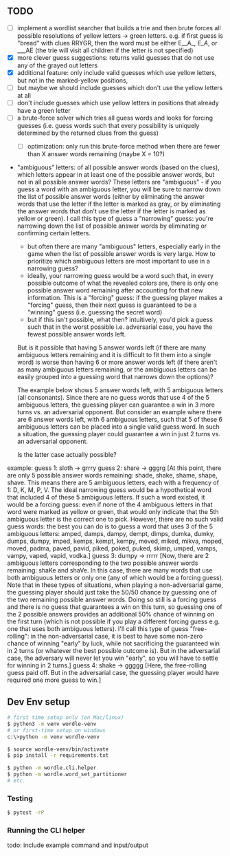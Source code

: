 ## TODO
- [ ] implement a wordlist searcher that builds a trie and then brute forces all possible resolutions of yellow letters -> green letters. e.g. if first guess is "bread" with clues RRYGR, then the word must be either E__A_, _E_A_, or ___AE (the trie will visit all children if the letter is not specified)
- [x] more clever guess suggestions: returns valid guesses that do not use any of the grayed out letters
- [x] additional feature: only include valid guesses which use yellow letters, but not in the marked-yellow positions,
- [ ] but maybe we should include guesses which don't use the yellow letters at all
- [ ] don't include guesses which use yellow letters in positions that already have a green letter
- [ ] a brute-force solver which tries all guess words and looks for forcing guesses (i.e. guess words such that every possibility is uniquely determined by the returned clues from the guess)
    - [ ] optimization: only run this brute-force method when there are fewer than X answer words remaining (maybe X = 10?)


- "ambiguous" letters: of all possible answer words (based on the clues), which letters appear in at least one of the possible answer words, but not in all possible answer words? These letters are "ambiguous" - if you guess a word with an ambiguous letter, you will be sure to narrow down the list of possible answer words (either by eliminating the answer words that use the letter if the letter is marked as gray, or by eliminating the answer words that don't use the letter if the letter is marked as yellow or green). I call this type of guess a "narrowing" guess: you're narrowing down the list of possible answer words by eliminating or confirming certain letters.
    - but often there are many "ambiguous" letters, especially early in the game when the list of possible answer words is very large. How to prioritize which ambiguous letters are most important to use in a narrowing guess?
    - ideally, your narrowing guess would be a word such that, in every possible outcome of what the revealed colors are, there is only one possible answer word remaining after accounting for that new information. This is a "forcing" guess: if the guessing player makes a "forcing" guess, then their next guess is guaranteed to be a "winning" guess (i.e. guessing the secret word)
    - but if this isn't possible, what then? intuitively, you'd pick a guess such that in the worst possible i.e. adversarial case, you have the fewest possible answer words left.

    But is it possible that having 5 answer words left (if there are many ambiguous letters remaining and it is difficult to fit them into a single word) is worse than having 6 or more answer words left (if there aren't as many ambiguous letters remaining, or the ambiguous letters can be easily grouped into a guessing word that narrows down the options)?

    The example below shows 5 answer words left, with 5 ambiguous letters (all consonants). Since there are no guess words that use 4 of the 5 ambiguous letters, the guessing player can guarantee a win in 3 more turns vs. an adversarial opponent.
    But consider an example where there are 6 answer words left, with 6 ambiguous letters, such that 5 of these 6 ambiguous letters can be placed into a single valid guess word. In such a situation, the guessing player could guarantee a win in just 2 turns vs. an adversarial opponent.

    Is the latter case actually possible?

example:
guess 1: sloth -> grrry
guess 2: share -> gggrg
    [At this point, there are only 5 possible answer words remaining: shade, shake, shame, shape, shave. This means there are 5 ambiguous letters, each with a frequency of 1: D, K, M, P, V. The ideal narrowing guess would be a hypothetical word that included 4 of these 5 ambiguous letters. If such a word existed, it would be a forcing guess: even if none of the 4 ambiguous letters in that word were marked as yellow or green, that would only indicate that the 5th ambiguous letter is the correct one to pick. However, there are no such valid guess words: the best you can do is to guess a word that uses 3 of the 5 ambiguous letters: amped, damps, dampy, dempt, dimps, dumka, dumky, dumps, dumpy, imped, kemps, kempt, kempy, meved, miked, mikva, moped, moved, padma, paved, pavid, piked, poked, puked, skimp, umped, vamps, vampy, vaped, vapid, vodka.]
guess 3: dumpy -> rrrrr
    [Now, there are 2 ambiguous letters corresponding to the two possible answer words remaining: shaKe and shaVe. In this case, there are many words that use both ambiguous letters or only one (any of which would be a forcing guess). Note that in these types of situations, when playing a non-adversarial game, the guessing player should just take the 50/50 chance by guessing one of the two remaining possible answer words. Doing so still is a forcing guess and there is no guess that guarantees a win on this turn, so guessing one of the 2 possible answers provides an additional 50% chance of winning on the first turn (which is not possible if you play a different forcing guess e.g. one that uses both ambiguous letters). I'll call this type of guess "free-rolling": in the non-adversarial case, it is best to have some non-zero chance of winning "early" by luck, while not sacrificing the guaranteed win in 2 turns (or whatever the best possible outcome is). But in the adversarial case, the adversary will never let you win "early", so you will have to settle for winning in 2 turns.]
guess 4: shake -> ggggg
    [Here, the free-rolling guess paid off. But in the adversarial case, the guessing player would have required one more guess to win.]

## Dev Env setup
```bash
# first time setup only (on Mac/linux)
$ python3 -m venv wordle-venv
# or first-time setup on windows
c:\>python -m venv wordle-venv

$ source wordle-venv/bin/activate
$ pip install -r requirements.txt

$ python -m wordle.cli.helper
$ python -m wordle.word_set_partitioner
# etc.
```

### Testing
```bash
$ pytest -rP
```

### Running the CLI helper
todo: include example command and input/output